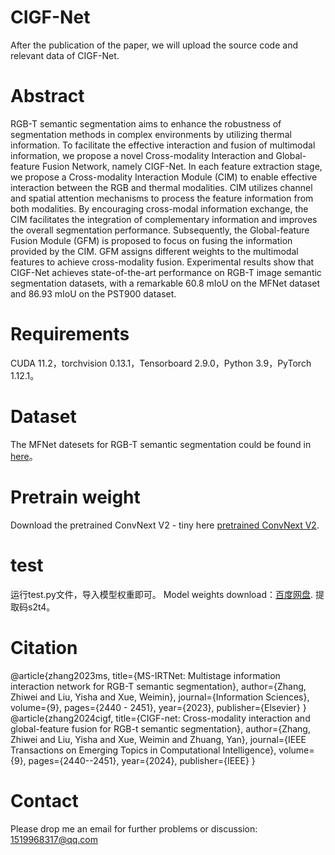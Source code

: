 # CIGF-Net
After the publication of the paper, we will upload the source code and relevant data of CIGF-Net.

# Abstract
RGB-T semantic segmentation aims to enhance the robustness of segmentation methods in complex environments by utilizing thermal information. To facilitate the effective interaction and fusion of multimodal information, we propose a novel Cross-modality Interaction and Global-feature Fusion Network, namely CIGF-Net. In each feature extraction stage, we propose a Cross-modality Interaction Module (CIM) to enable effective interaction between the RGB and thermal modalities. CIM utilizes channel and spatial attention mechanisms to process the feature information from both modalities. By encouraging cross-modal information exchange, the CIM facilitates the integration of complementary information and improves the overall segmentation performance. Subsequently, the Global-feature Fusion Module (GFM) is proposed to focus on fusing the information provided by the CIM. GFM assigns different weights to the multimodal features to achieve cross-modality fusion. Experimental results show that CIGF-Net achieves state-of-the-art performance on RGB-T image semantic segmentation datasets, with a remarkable 60.8 mIoU on the MFNet dataset and 86.93 mIoU on the PST900 dataset.

# Requirements
CUDA 11.2，torchvision 0.13.1，Tensorboard 2.9.0，Python 3.9，PyTorch 1.12.1。

# Dataset
The MFNet datesets for RGB-T semantic segmentation could be found in [here](https://www.mi.t.u-tokyo.ac.jp/static/projects/mil_multispectral/)。

# Pretrain weight
Download the pretrained ConvNext V2 - tiny here [pretrained ConvNext V2](https://dl.fbaipublicfiles.com/convnext/convnextv2/im22k/convnextv2_tiny_22k_384_ema.pt).

# test 
运行test.py文件，导入模型权重即可。
Model weights download：[百度网盘](https://pan.baidu.com/s/1wqXyt5-c43Qfz-JsnR4pHA).
提取码s2t4。



# Citation
@article{zhang2023ms,
  title={MS-IRTNet: Multistage information interaction network for RGB-T semantic segmentation},
  author={Zhang, Zhiwei and Liu, Yisha and Xue, Weimin},
  journal={Information Sciences},
  volume={9},
  pages={2440 - 2451},
  year={2023},
  publisher={Elsevier}
}
@article{zhang2024cigf,
  title={CIGF-net: Cross-modality interaction and global-feature fusion for RGB-t semantic segmentation},
  author={Zhang, Zhiwei and Liu, Yisha and Xue, Weimin and Zhuang, Yan},
  journal={IEEE Transactions on Emerging Topics in Computational Intelligence},
  volume={9},
  pages={2440--2451},
  year={2024},
  publisher={IEEE}
}

# Contact
Please drop me an email for further problems or discussion: 1519968317@qq.com
